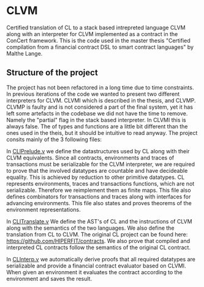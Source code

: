 # CLVM
Certified translation of CL to a stack based intrepreted language CLVM along with an interpreter for CLVM implemented as a contract in the ConCert framework. This is the code used in the master thesis "Certified compilation from a financial contract DSL to smart contract languages" by Malthe Lange.

## Structure of the project
The project has not been refactored in a long time due to time constraints. In previous iterations of the code we wanted to present two different interpreters for CLVM. CLVMI which is described in the thesis, and CLVMP. CLVMP is faulty and is not considered a part of the final system, yet it has left some artefacts in the codebase we did not have the time to remove. Namely the "partial" flag in the stack based interpreter. In CLVMI this is always false. The of types and functions are a little bit different than the ones used in the theis, but it should be intuitive to read anyway. The project consits mainly of the 3 following files:


In [CLIPrelude.v](CLIPrelude.v) we define the datastructures used by CL along with their CLVM equivalents. Since all contracts, environments and traces of transactions must be serializable for the CLVM interpreter, we are required to prove that the involved datatypes are countable and have decideable equality. This is achieved by reduction to other primitive datatypes. CL represents environments, traces and transactions functions, which are not serializable. Therefore we reimplement them as finite maps. This file also defines combinators for transactions and traces along with interfaces for advancing environments. This file also states and proves theorems of the environment representations.

In [CLITranslate.v](CLITranslate.v) We define the AST's of CL and the instructions of CLVM along with the semantics of the two languages. We also define the translation from CL to CLVM. The original CL project can be found here: https://github.com/HIPERFIT/contracts. We also prove that compiled and interpreted CL contracts follow the semantics of the original CL contract.

In [CLInterp.v](CLInterp.v) we automatically derive proofs that all required datatypes are serializable and provide a financial contract evaluator based on CLVMI. When given an environment it evaluates the contract according to the environment and saves the result.

